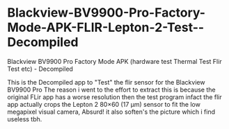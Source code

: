 # Blackview-BV9900-Pro-Factory-Mode-APK-FLIR-Lepton-2-Test--Decompiled
Blackview BV9900 Pro Factory Mode APK (hardware test Thermal Test Flir Test etc) - Decompiled


This is the Decompiled app to "Test" the flir sensor for the Blackview BV9900 Pro
The reason i went to the effort to extract this is because the original FLir app has a worse resolution then the test program
infact the flir app actually crops the Lepton 2 80×60 (17 µm) sensor to fit the low megapixel visual camera, Absurd! 
it also soften's the picture which i find useless tbh. 





